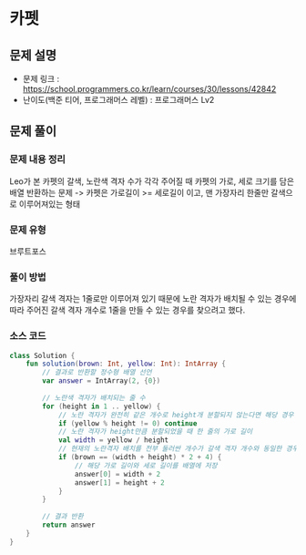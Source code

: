 # 카펫

## 문제 설명
- 문제 링크 : https://school.programmers.co.kr/learn/courses/30/lessons/42842
- 난이도(백준 티어, 프로그래머스 레벨) : 프로그래머스 Lv2


## 문제 풀이

### 문제 내용 정리
Leo가 본 카펫의 갈색, 노란색 격자 수가 각각 주어질 때 카펫의 가로, 세로 크기를 담은 배열 반환하는 문제
-> 카펫은 가로길이 >= 세로길이 이고, 맨 가장자리 한줄만 갈색으로 이루어져있는 형태

### 문제 유형
브루트포스

### 풀이 방법
가장자리 갈색 격자는 1줄로만 이루어져 있기 때문에 노란 격자가 배치될 수 있는 경우에 따라 주어진 갈색 격자 개수로 1줄을 만들 수 있는 경우를 찾으려고 했다. 

### 소스 코드
```kotlin
class Solution {
    fun solution(brown: Int, yellow: Int): IntArray {
        // 결과로 반환할 정수형 배열 선언
        var answer = IntArray(2, {0})
        
        // 노란색 격자가 배치되는 줄 수
        for (height in 1 .. yellow) {
            // 노란 격자가 완전히 같은 개수로 height개 분할되지 않는다면 해당 경우 고려하지 않음
            if (yellow % height != 0) continue
            // 노란 격자가 height만큼 분할되었을 때 한 줄의 가로 길이
            val width = yellow / height
            // 현재의 노란격자 배치를 전부 둘러싼 개수가 갈색 격자 개수와 동일한 경우
            if (brown == (width + height) * 2 + 4) {
                // 해당 가로 길이와 세로 길이를 배열에 저장
                answer[0] = width + 2
                answer[1] = height + 2
            }
        }
        
        // 결과 반환
        return answer
    }
}
```